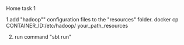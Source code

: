 Home task 1

1.add "hadoop"" configuration files to the "resources" folder.
docker cp CONTAINER_ID:/etc/hadoop/ your_path_resources 

2. run command "sbt run"